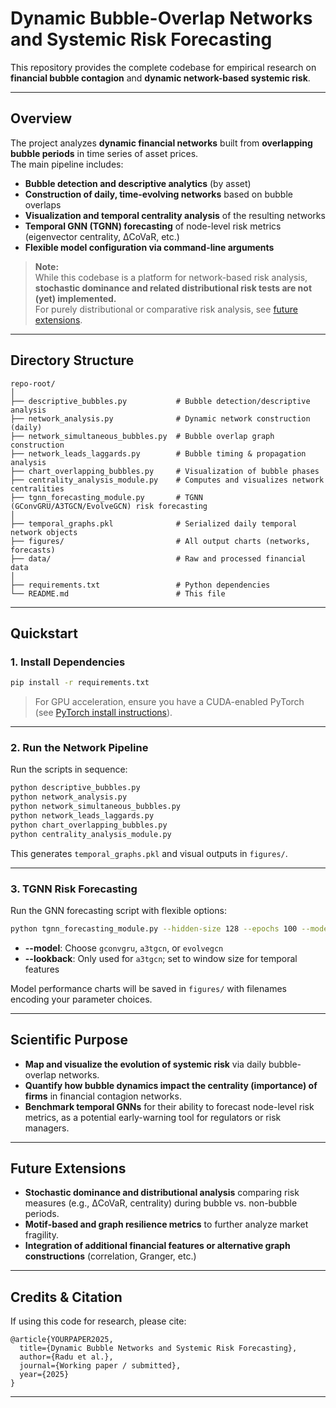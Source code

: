 # Dynamic Bubble-Overlap Networks and Systemic Risk Forecasting

This repository provides the complete codebase for empirical research on **financial bubble contagion** and **dynamic network-based systemic risk**.

---

## Overview

The project analyzes **dynamic financial networks** built from **overlapping bubble periods** in time series of asset prices.  
The main pipeline includes:

- **Bubble detection and descriptive analytics** (by asset)
- **Construction of daily, time-evolving networks** based on bubble overlaps
- **Visualization and temporal centrality analysis** of the resulting networks
- **Temporal GNN (TGNN) forecasting** of node-level risk metrics (eigenvector centrality, ΔCoVaR, etc.)
- **Flexible model configuration via command-line arguments**

> **Note:**  
> While this codebase is a platform for network-based risk analysis, **stochastic dominance and related distributional risk tests are not (yet) implemented.**  
> For purely distributional or comparative risk analysis, see [future extensions](#future-extensions).

---

## Directory Structure

```
repo-root/
│
├── descriptive_bubbles.py           # Bubble detection/descriptive analysis
├── network_analysis.py              # Dynamic network construction (daily)
├── network_simultaneous_bubbles.py  # Bubble overlap graph construction
├── network_leads_laggards.py        # Bubble timing & propagation analysis
├── chart_overlapping_bubbles.py     # Visualization of bubble phases
├── centrality_analysis_module.py    # Computes and visualizes network centralities
├── tgnn_forecasting_module.py       # TGNN (GConvGRU/A3TGCN/EvolveGCN) risk forecasting
│
├── temporal_graphs.pkl              # Serialized daily temporal network objects
├── figures/                         # All output charts (networks, forecasts)
├── data/                            # Raw and processed financial data
│
├── requirements.txt                 # Python dependencies
└── README.md                        # This file
```

---

## Quickstart

### 1. **Install Dependencies**
```bash
pip install -r requirements.txt
```
> For GPU acceleration, ensure you have a CUDA-enabled PyTorch  
> (see [PyTorch install instructions](https://pytorch.org/get-started/locally/)).

---

### 2. **Run the Network Pipeline**

Run the scripts in sequence:
```bash
python descriptive_bubbles.py
python network_analysis.py
python network_simultaneous_bubbles.py
python network_leads_laggards.py
python chart_overlapping_bubbles.py
python centrality_analysis_module.py
```
This generates `temporal_graphs.pkl` and visual outputs in `figures/`.

---

### 3. **TGNN Risk Forecasting**

Run the GNN forecasting script with flexible options:
```bash
python tgnn_forecasting_module.py --hidden-size 128 --epochs 100 --model a3tgcn --lookback 5
```
- **--model**: Choose `gconvgru`, `a3tgcn`, or `evolvegcn`
- **--lookback**: Only used for `a3tgcn`; set to window size for temporal features

Model performance charts will be saved in `figures/` with filenames encoding your parameter choices.

---

## Scientific Purpose

- **Map and visualize the evolution of systemic risk** via daily bubble-overlap networks.
- **Quantify how bubble dynamics impact the centrality (importance) of firms** in financial contagion networks.
- **Benchmark temporal GNNs** for their ability to forecast node-level risk metrics, as a potential early-warning tool for regulators or risk managers.

---

## Future Extensions

- **Stochastic dominance and distributional analysis** comparing risk measures (e.g., ΔCoVaR, centrality) during bubble vs. non-bubble periods.
- **Motif-based and graph resilience metrics** to further analyze market fragility.
- **Integration of additional financial features or alternative graph constructions** (correlation, Granger, etc.)

---

## Credits & Citation

If using this code for research, please cite:

```
@article{YOURPAPER2025,
  title={Dynamic Bubble Networks and Systemic Risk Forecasting},
  author={Radu et al.},
  journal={Working paper / submitted},
  year={2025}
}
```

---

